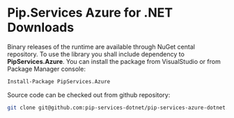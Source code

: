 # Pip.Services Azure for .NET Downloads

Binary releases of the runtime are available through NuGet cental repository. 
To use the library you shall include dependency to **PipServices.Azure**.
You can install the package from VisualStudio or from Package Manager console:

```bash
Install-Package PipServices.Azure
``` 

Source code can be checked out from github repository:

```bash
git clone git@github.com:pip-services-dotnet/pip-services-azure-dotnet.git
```
